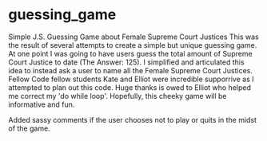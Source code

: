 # guessing_game
Simple J.S. Guessing Game about Female Supreme Court Justices 
This was the result of several attempts to create a simple but unique
guessing game. At one point I was going to have users guess the total
amount of Supreme Court Justice to date (The Answer: 125). I simplified
and articulated this idea to instead ask a user to name all the Female
Supreme Court Justices. Fellow Code fellow students Kate and Elliot
were incredible supporrive as I attempted to plan out this code. Huge
thanks is owed to Elliot who helped me correct my 'do while loop'.
Hopefully, this cheeky game will be informative and fun.

Added sassy comments if the user chooses not to play or quits in the midst of the game.